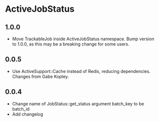 # ActiveJobStatus

## 1.0.0
- Move TrackableJob inside ActiveJobStatus namespace. Bump version to 1.0.0, as
  this may be a breaking change for some users. 

## 0.0.5
- Use ActiveSupport::Cache instead of Redis, reducing dependencies. Changes
  from Gabe Kopley.

## 0.0.4
- Change name of JobStatus::get_status argument batch_key to be batch_id
- Add changelog
